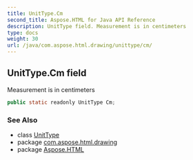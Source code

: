 ```yaml
---
title: UnitType.Cm
second_title: Aspose.HTML for Java API Reference
description: UnitType field. Measurement is in centimeters
type: docs
weight: 30
url: /java/com.aspose.html.drawing/unittype/cm/
---
```

## UnitType.Cm field

Measurement is in centimeters

```java
public static readonly UnitType Cm;
```

### See Also

* class [UnitType](../)
* package [com.aspose.html.drawing](../../unittype/)
* package [Aspose.HTML](../../../)
